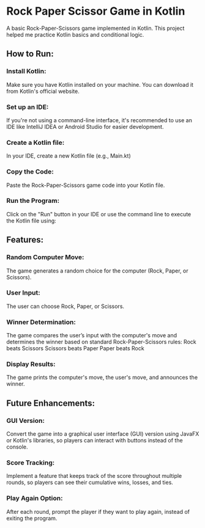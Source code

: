 <h1>Rock Paper Scissor Game in Kotlin</h1>

A basic Rock-Paper-Scissors game implemented in Kotlin. This project helped me practice Kotlin basics and conditional logic.

<h2>How to Run:</h2>
<h3>Install Kotlin:</h3>Make sure you have Kotlin installed on your machine. You can download it from Kotlin's official website.
<h3>Set up an IDE:</h3> If you're not using a command-line interface, it's recommended to use an IDE like IntelliJ IDEA or Android Studio for easier development.
<h3>Create a Kotlin file:</h3> In your IDE, create a new Kotlin file (e.g., Main.kt)
<h3>Copy the Code:</h3>Paste the Rock-Paper-Scissors game code into your Kotlin file.
<h3>Run the Program:</h3>Click on the "Run" button in your IDE or use the command line to execute the Kotlin file using:

<h2>Features:</h2>
<h3>Random Computer Move:</h3> The game generates a random choice for the computer (Rock, Paper, or Scissors).
<h3>User Input:</h3>The user can choose Rock, Paper, or Scissors.
<h3>Winner Determination:</h3> The game compares the user’s input with the computer's move and determines the winner based on standard Rock-Paper-Scissors rules:
Rock beats Scissors
Scissors beats Paper
Paper beats Rock
<h3>Display Results:</h3> The game prints the computer's move, the user's move, and announces the winner.

<h2>Future Enhancements:</h2>
<h3>GUI Version:</h3> Convert the game into a graphical user interface (GUI) version using JavaFX or Kotlin's libraries, so players can interact with buttons instead of the console.
<h3>Score Tracking:</h3> Implement a feature that keeps track of the score throughout multiple rounds, so players can see their cumulative wins, losses, and ties.
<h3>Play Again Option:</h3> After each round, prompt the player if they want to play again, instead of exiting the program.









